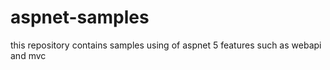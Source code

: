 # aspnet-samples
this repository contains samples using of aspnet 5 features such as webapi and mvc
